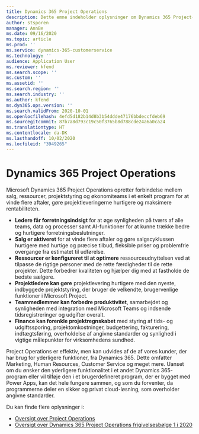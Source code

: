 ```yaml
---
title: Dynamics 365 Project Operations
description: Dette emne indeholder oplysninger om Dynamics 365 Project-operationer.
author: stsporen
manager: AnnBe
ms.date: 09/16/2020
ms.topic: article
ms.prod: ''
ms.service: dynamics-365-customerservice
ms.technology: ''
audience: Application User
ms.reviewer: kfend
ms.search.scope: ''
ms.custom: ''
ms.assetid: ''
ms.search.region: ''
ms.search.industry: ''
ms.author: kfend
ms.dyn365.ops.version: ''
ms.search.validFrom: 2020-10-01
ms.openlocfilehash: 4efd5d182b14d8b3b54ddde47176bbdeccfdeb69
ms.sourcegitcommit: 87b7a8d793c19c50f3765b8d788cde24a6a0ca24
ms.translationtype: HT
ms.contentlocale: da-DK
ms.lasthandoff: 10/02/2020
ms.locfileid: "3949265"
---
```

# <a name="dynamics-365-project-operations"></a>Dynamics 365 Project Operations

Microsoft Dynamics 365 Project Operations opretter forbindelse mellem salg, ressourcer, projektstyring og økonomiteams i et enkelt program for at vinde flere aftaler, gøre projektleveringerne hurtigere og maksimere rentabiliteten.

-   **Ledere får forretningsindsigt** for at øge synligheden på tværs af alle teams, data og processer samt AI-funktioner for at kunne trække bedre og hurtigere forretningsbeslutninger.
-   **Salg er aktiveret** for at vinde flere aftaler og gøre salgscyklussen hurtigere med hurtige og præcise tilbud, fleksible priser og problemfrie overgange fra estimatet til udførelse.
-   **Ressourcer er konfigureret til at optimere** ressourceudnyttelsen ved at tilpasse de rigtige personer med de rette færdigheder til de rette projekter. Dette forbedrer kvaliteten og hjælper dig med at fastholde de bedste sælgere.
-   **Projektledere kan gøre** projektlevering hurtigere med den nyeste, indbyggede projektstyring, der bruger de velkendte, brugervenlige funktioner i Microsoft Project.
-   **Teammedlemmer kan forbedre produktivitet**, samarbejdet og synligheden med integration med Microsoft Teams og indsende tidsregistreringer og udgifter overalt.
-   **Finance kan forenkle projektregnskabet** med styring af tids- og udgiftssporing, projektomkostninger, budgettering, fakturering, indtægtsføring, overholdelse af angivne standarder og synlighed i vigtige målepunkter for virksomhedens sundhed.

Project Operations er effektiv, men kan udvides af de af vores kunder, der har brug for yderligere funktioner, fra Dynamics 365. Dette omfatter Marketing, Human Resources, Customer Service og meget mere. Uanset om du ønsker den yderligere funktionalitet i et andet Dynamics 365-program eller vil tilføje den i et brugerdefineret program, der er bygget med Power Apps, kan det hele fungere sammen, og som du forventer, da programmerne deler en sikker og privat cloud-løsning, som overholder angivne standarder.

Du kan finde flere oplysninger i:

- [Oversigt over Project Operations](https://dynamics.microsoft.com/en-us/project-operations/overview/)
- [Oversigt over Dynamics 365 Project Operations frigivelsesbølge 1 i 2020](https://docs.microsoft.com/dynamics365-release-plan/2020wave1/dynamics365-project-operations/)

